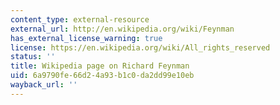 ```yaml
---
content_type: external-resource
external_url: http://en.wikipedia.org/wiki/Feynman
has_external_license_warning: true
license: https://en.wikipedia.org/wiki/All_rights_reserved
status: ''
title: Wikipedia page on Richard Feynman
uid: 6a9790fe-66d2-4a93-b1c0-da2dd99e10eb
wayback_url: ''
---
```

